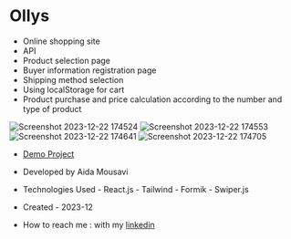 
# Ollys

- Online shopping site
- API
- Product selection page
- Buyer information registration page
- Shipping method selection
- Using localStorage for cart
- Product purchase and price calculation according to the number and type of product

![Screenshot 2023-12-22 174524](https://github.com/aida-mousavi/ollys/assets/115708698/9887f3ce-e3ab-4252-b983-ef225ad3fcf9)
![Screenshot 2023-12-22 174553](https://github.com/aida-mousavi/ollys/assets/115708698/2222dd29-865b-42ec-8639-69dc3524e96a)
![Screenshot 2023-12-22 174641](https://github.com/aida-mousavi/ollys/assets/115708698/2d91b3f6-955e-4271-b7b9-f2e15d7bc81e)
![Screenshot 2023-12-22 174705](https://github.com/aida-mousavi/ollys/assets/115708698/2e27eef9-c64a-4fdc-854e-b41173021f43)

- [Demo Project](https://ollys.vercel.app/)

- Developed by Aida Mousavi

- Technologies Used - React.js - Tailwind - Formik - Swiper.js

- Created - 2023-12
- How to reach me : with my [linkedin](www.linkedin.com/in/aida-mousavi-18791a292)


